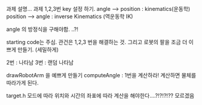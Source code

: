 

과제 설명...
과제 1,2,3번 key 설정 하기. 
angle --> position : kinematics(운동학)
position --> angle : inverse Kinematics (역운동학 IK)

angle 의 방정식을 구해야함. ..?!

starting code는 주심. 관건은 1,2,3 번을 해결하는 것.  그리고 로봇의 팔을 조금 더 이쁘게 만들기. (세밀하게) 

2번 : 나타남
3번 : 랜덤 나타남

 drawRobotArm 을 예쁘게 만들기
 computeAngle : 1번을 계산하라! 계산하면 물체를 따라가게 된다. 
 
 target.h 모드에 따라 위치와 시간의 좌표에 따라 계산을 해야한다....?!?!?!?? 모르겠음
 
